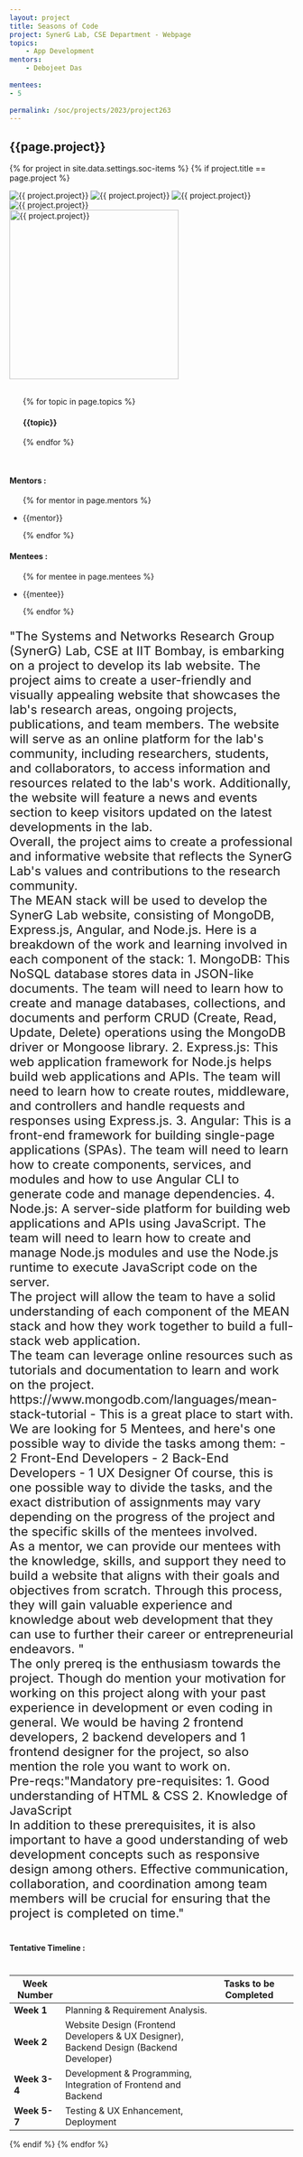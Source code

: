 ```yaml
---
layout: project
title: Seasons of Code
project: SynerG Lab, CSE Department - Webpage
topics:
    - App Development
mentors:
    - Debojeet Das
    
mentees:
- 5
    
permalink: /soc/projects/2023/project263
---
```


<h2 class="display1 m-3 p-3 text-center project-title">{{page.project}}</h2>

{% for project in site.data.settings.soc-items %}
{% if project.title == page.project %}
<div class ="img-soc d-block"> 
    <img src="{{ site.baseurl }}/{{ project.image }}" alt="{{ project.project}}" class="image-1">
    <img src="{{ site.baseurl }}/{{ project.image }}" alt="{{ project.project}}" class="image-2">
    <img src="{{ site.baseurl }}/{{ project.image }}" alt="{{ project.project}}" class="image-3">
    <img src="{{ site.baseurl }}/{{ project.image }}" alt="{{ project.project}}" class="image-4">
</div>
<div class = "mobile-img-soc">
  <img src="{{ site.baseurl }}/{{ project.image }}"  width = "300" height="300" alt="{{ project.project}}" class="border rounded">
  </div>
<div>
    <br>
    <ul>
        {% for topic in page.topics %}
        <li style = "display: inline"><h4 class="text-primary text-center">{{topic}}</h4></li>
        {% endfor %}
    </ul>
    <br>
    <h4 class="display3  ">Mentors :</h4> 
    <ul>
        {% for mentor in page.mentors %}
        <li><p class="lead">{{mentor}}</p></li>
        {% endfor %}
    </ul>
    <h4 class="display3  ">Mentees :</h4> 
    <ul>
        {% for mentee in page.mentees %}
        <li><p class="lead">{{mentee}}</p></li>
        {% endfor %}
    </ul>
</div>
<div>
<p class="display3" style = "font-size:22px;" >
"The Systems and Networks Research Group (SynerG) Lab, CSE at IIT Bombay, is embarking on a project to develop its lab website. The project aims to create a user-friendly and visually appealing website that showcases the lab's research areas, ongoing projects, publications, and team members. The website will serve as an online platform for the lab's community, including researchers, students, and collaborators, to access information and resources related to the lab's work. Additionally, the website will feature a news and events section to keep visitors updated on the latest developments in the lab. 
<br>
Overall, the project aims to create a professional and informative website that reflects the SynerG Lab's values and contributions to the research community.
<br>
The MEAN stack will be used to develop the SynerG Lab website, consisting of MongoDB, Express.js, Angular, and Node.js. Here is a breakdown of the work and learning involved in each component of the stack:
1. MongoDB: This NoSQL database stores data in JSON-like documents. The team will need to learn how to create and manage databases, collections, and documents and perform CRUD (Create, Read, Update, Delete) operations using the MongoDB driver or Mongoose library.
2. Express.js: This web application framework for Node.js helps build web applications and APIs. The team will need to learn how to create routes, middleware, and controllers and handle requests and responses using Express.js.
3. Angular: This is a front-end framework for building single-page applications (SPAs). The team will need to learn how to create components, services, and modules and how to use Angular CLI to generate code and manage dependencies.
4. Node.js: A server-side platform for building web applications and APIs using JavaScript. The team will need to learn how to create and manage Node.js modules and use the Node.js runtime to execute JavaScript code on the server.
<br>
The project will allow the team to have a solid understanding of each component of the MEAN stack and how they work together to build a full-stack web application. 
<br>
The team can leverage online resources such as tutorials and documentation to learn and work on the project. https://www.mongodb.com/languages/mean-stack-tutorial - This is a great place to start with.
<br>
We are looking for 5 Mentees, and here's one possible way to divide the tasks among them:
- 2 Front-End Developers
- 2 Back-End Developers
- 1 UX Designer
Of course, this is one possible way to divide the tasks, and the exact distribution of assignments may vary depending on the progress of the project and the specific skills of the mentees involved.
<br>
As a mentor, we can provide our mentees with the knowledge, skills, and support they need to build a website that aligns with their goals and objectives from scratch. Through this process, they will gain valuable experience and knowledge about web development that they can use to further their career or entrepreneurial endeavors.
"
<br>
The only prereq is the enthusiasm towards the project. Though do mention your motivation for working on this project along with your past experience in development or even coding in general. We would be having 2 frontend developers, 2 backend developers and 1 frontend designer for the project, so also mention the role you want to work on. 
<br>
Pre-reqs:"Mandatory pre-requisites:
1. Good understanding of HTML & CSS
2. Knowledge of JavaScript
<br>
In addition to these prerequisites, it is also important to have a good understanding of web development concepts such as responsive design among others. Effective communication, collaboration, and coordination among team members will be crucial for ensuring that the project is completed on time."
</p>
</div>
<div class ="d-flex">
<div>
    <h4 class="display3" style="margin:40px 0px 40px 0px;">Tentative Timeline :</h4>
    <table class = "table table-striped w-100">
  <thead>
    <tr>
      <th>Week Number</th>
      <th></th>
      <th>Tasks to be Completed</th>
      <th></th>
    </tr>
  </thead>
  <tbody>
    <tr>
      <td><strong>Week 1</strong></td>
      <td>Planning & Requirement Analysis. </td>
    </tr>
    <tr>
      <td><strong>Week 2 </strong></td>
      <td> Website Design (Frontend Developers & UX Designer), Backend Design (Backend Developer)</td>
    </tr>
    <tr>
      <td><strong>Week 3-4 </strong></td>
      <td> Development & Programming, Integration of Frontend and Backend</td>
    </tr>
    <tr>
      <td><strong>Week 5-7 </strong></td>
      <td>Testing & UX Enhancement, Deployment</td>
    </tr>
    </tbody>
    </table>
</div>
</div>
{% endif %}
{% endfor %}
